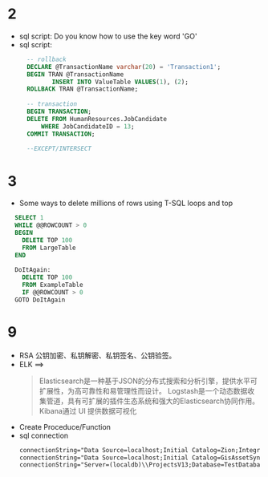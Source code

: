 # 2
* sql script: Do you know how to use the key word 'GO'
* sql script: 
  ``` sql
    -- rollback
    DECLARE @TransactionName varchar(20) = 'Transaction1';  
    BEGIN TRAN @TransactionName  
           INSERT INTO ValueTable VALUES(1), (2);  
    ROLLBACK TRAN @TransactionName;  
    
    -- transaction
    BEGIN TRANSACTION;   
    DELETE FROM HumanResources.JobCandidate  
        WHERE JobCandidateID = 13;   
    COMMIT TRANSACTION;   
    
    --EXCEPT/INTERSECT
  ```
# 3
* Some ways to delete millions of rows using T-SQL loops and top
``` sql
  SELECT 1
  WHILE @@ROWCOUNT > 0
  BEGIN
    DELETE TOP 100
    FROM LargeTable
  END
  
  DoItAgain:
    DELETE TOP 100
    FROM ExampleTable
    IF @@ROWCOUNT > 0
  GOTO DoItAgain
```
# 9 
* RSA 公钥加密、私钥解密、私钥签名、公钥验签。
* ELK ==> 
  > Elasticsearch是一种基于JSON的分布式搜索和分析引擎，提供水平可扩展性，为高可靠性和易管理性而设计。
  > Logstash是一个动态数据收集管道，具有可扩展的插件生态系统和强大的Elasticsearch协同作用。
  > Kibana通过 UI 提供数据可视化
* Create Proceduce/Function
* sql connection
  ```xml
  connectionString="Data Source=localhost;Initial Catalog=Zion;Integrated Security=True;MultipleActiveResultSets=True"
  connectionString="Data Source=localhost;Initial Catalog=GisAssetSync;Integrated Security=True;MultipleActiveResultSets=True"
  connectionString="Server=(localdb)\\ProjectsV13;Database=TestDatabase;trusted_connection=true"
  ```
   
